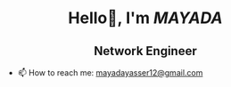 # <div align="center">Hello👋, I'm ***MAYADA***</div>
 
## <div align="center">Network Engineer</div>


- 📫 How to reach me: mayadayasser12@gmail.com
<!--
**mayadayasserr/mayadayasserr** is a ✨ _special_ ✨ repository because its `README.md` (this file) appears on your GitHub profile.

Here are some ideas to get you started:





-->
